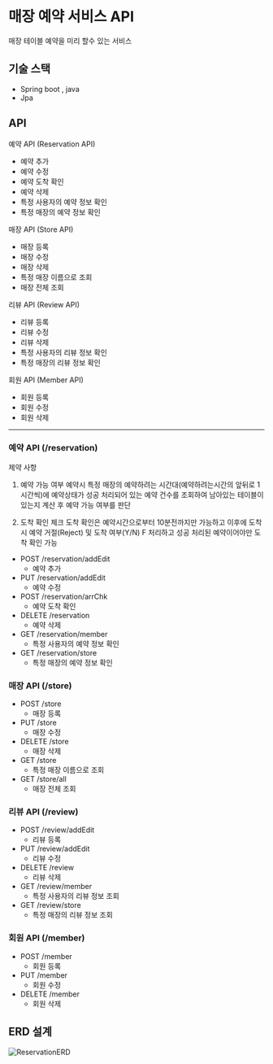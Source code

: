 # 매장 예약 서비스 API
매장 테이블 예약을 미리 할수 있는 서비스


## 기술 스택
- Spring boot , java
- Jpa


## API
예약 API (Reservation API)
- 예약 추가
- 예약 수정
- 예약 도착 확인
- 예약 삭제
- 특정 사용자의 예약 정보 확인
- 특정 매장의 예약 정보 확인

매장 API (Store API)
- 매장 등록
- 매장 수정
- 매장 삭제
- 특정 매장 이름으로 조회
- 매장 전체 조회

리뷰 API (Review API)
- 리뷰 등록
- 리뷰 수정
- 리뷰 삭제
- 특정 사용자의 리뷰 정보 확인
- 특정 매장의 리뷰 정보 확인

회원 API (Member API)
- 회원 등록
- 회원 수정
- 회원 삭제
---

### 예약 API (/reservation)
제약 사항
1. 예약 가능 여부
예약시 특정 매장의 예약하려는 시간대(예약하려는시간의 앞뒤로 1시간씩)에 예약상태가 성공 처리되어 있는 예약 건수를 조회하여
남아있는 테이블이 있는지 계산 후 예약 가능 여부를 판단

2. 도착 확인 체크
도착 확인은 예약시간으로부터 10분전까지만 가능하고 이후에 도착시 예약 거절(Reject) 및 도착 여부(Y/N) F 처리하고 성공 처리된 예약이어야만 도착 확인 가능

- POST /reservation/addEdit
  - 예약 추가
- PUT /reservation/addEdit
  - 예약 수정
- POST /reservation/arrChk
  - 예약 도착 확인
- DELETE /reservation
  - 예약 삭제
- GET /reservation/member
  - 특정 사용자의 예약 정보 확인
- GET /reservation/store
  - 특정 매장의 예약 정보 확인

### 매장 API (/store)
- POST /store
  - 매장 등록
- PUT /store
  - 매장 수정
- DELETE /store
  - 매장 삭제
- GET /store
  - 특정 매장 이름으로 조회
- GET /store/all
  - 매장 전체 조회
  
### 리뷰 API (/review)
- POST /review/addEdit
  - 리뷰 등록
- PUT /review/addEdit
  - 리뷰 수정
- DELETE /review
  - 리뷰 삭제
- GET /review/member
  - 특정 사용자의 리뷰 정보 조회
- GET /review/store
  - 특정 매장의 리뷰 정보 조회

### 회원 API (/member)
- POST /member
  - 회원 등록
- PUT /member
  - 회원 수정
- DELETE /member
  - 회원 삭제

## ERD 설계
![ReservationERD](https://github.com/ysg2020/reservation/assets/70841944/46266210-c8b9-4e95-a59c-e928316e708d)
